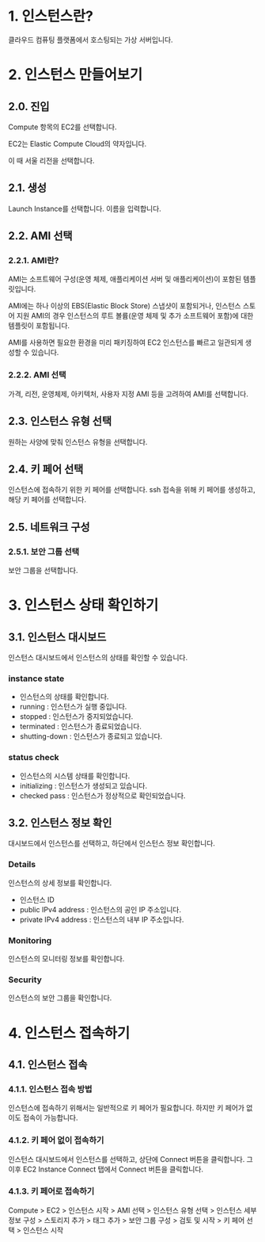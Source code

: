 # 1. 인스턴스란?

클라우드 컴퓨팅 플랫폼에서 호스팅되는 가상 서버입니다.

# 2. 인스턴스 만들어보기

## 2.0. 진입

Compute 항목의 EC2를 선택합니다.

EC2는 Elastic Compute Cloud의 약자입니다.

이 때 서울 리전을 선택합니다.

## 2.1. 생성
Launch Instance를 선택합니다.
이름을 입력합니다.

## 2.2. AMI 선택

### 2.2.1. AMI란?
AMI는 소프트웨어 구성(운영 체제, 애플리케이션 서버 및 애플리케이션)이 포함된 템플릿입니다.

AMI에는 하나 이상의 EBS(Elastic Block Store) 스냅샷이 포함되거나, 인스턴스 스토어 지원 AMI의 경우 인스턴스의 루트 볼륨(운영 체제 및 추가 소프트웨어 포함)에 대한 템플릿이 포함됩니다.

AMI를 사용하면 필요한 환경을 미리 패키징하여 EC2 인스턴스를 빠르고 일관되게 생성할 수 있습니다.

### 2.2.2. AMI 선택
가격, 리전, 운영체제, 아키텍처, 사용자 지정 AMI 등을 고려하여 AMI를 선택합니다.

## 2.3. 인스턴스 유형 선택

원하는 사양에 맞춰 인스턴스 유형을 선택합니다.

## 2.4. 키 페어 선택

인스턴스에 접속하기 위한 키 페어를 선택합니다.
ssh 접속을 위해 키 페어를 생성하고, 해당 키 페어를 선택합니다.

## 2.5. 네트워크 구성

### 2.5.1. 보안 그룹 선택

보안 그룹을 선택합니다.


# 3. 인스턴스 상태 확인하기

## 3.1. 인스턴스 대시보드

인스턴스 대시보드에서 인스턴스의 상태를 확인할 수 있습니다.

### instance state
  - 인스턴스의 상태를 확인합니다.
  - running : 인스턴스가 실행 중입니다.
  - stopped : 인스턴스가 중지되었습니다.
  - terminated : 인스턴스가 종료되었습니다.
  - shutting-down : 인스턴스가 종료되고 있습니다.

### status check
  - 인스턴스의 시스템 상태를 확인합니다.
  - initializing : 인스턴스가 생성되고 있습니다.
  - checked pass : 인스턴스가 정상적으로 확인되었습니다.

## 3.2. 인스턴스 정보 확인

대시보드에서 인스턴스를 선택하고, 하단에서 인스턴스 정보 확인합니다.

### Details

인스턴스의 상세 정보를 확인합니다.
- 인스턴스 ID
- public IPv4 address : 인스턴스의 공인 IP 주소입니다.
- private IPv4 address : 인스턴스의 내부 IP 주소입니다.

### Monitoring

인스턴스의 모니터링 정보를 확인합니다.

### Security

인스턴스의 보안 그룹을 확인합니다.

# 4. 인스턴스 접속하기

## 4.1. 인스턴스 접속

### 4.1.1. 인스턴스 접속 방법

인스턴스에 접속하기 위해서는 일반적으로 키 페어가 필요합니다.
하지만 키 페어가 없이도 접속이 가능합니다.

### 4.1.2. 키 페어 없이 접속하기

인스턴스 대시보드에서 인스턴스를 선택하고, 상단에 Connect 버튼을 클릭합니다.
그 이후 EC2 Instance Connect 탭에서 Connect 버튼을 클릭합니다.

### 4.1.3. 키 페어로 접속하기

Compute > EC2 > 인스턴스 시작 > AMI 선택 > 인스턴스 유형 선택 > 인스턴스 세부 정보 구성 > 스토리지 추가 > 태그 추가 > 보안 그룹 구성 > 검토 및 시작 > 키 페어 선택 > 인스턴스 시작